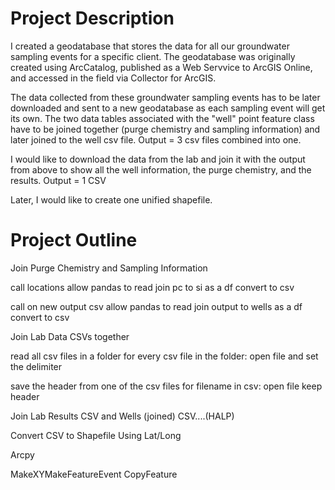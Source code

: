 # Project Description 

I created a geodatabase that stores the data for all our groundwater sampling events for a specific client. The geodatabase was originally created using ArcCatalog, published as a Web Servvice to ArcGIS Online, and accessed in the field via Collector for ArcGIS. 

The data collected from these groundwater sampling events has to be later downloaded and sent to a new geodatabase as each sampling event will get its own. The two data tables associated with the "well" point feature class have to be joined together (purge chemistry and sampling information) and later joined to the well csv file. Output = 3 csv files combined into one.

I would like to download the data from the lab and join it with the output from above to show all the well information, the purge chemistry, and the results. Output = 1 CSV 

Later, I would like to create one unified shapefile. 

# Project Outline

Join Purge Chemistry and Sampling Information

  call locations
  allow pandas to read
  join pc to si as a df
  convert to csv
  
  call on new output csv
  allow pandas to read
  join output to wells as a df
  convert to csv
  
 Join Lab Data CSVs together
 
  read all csv files in a folder
  for every csv file in the folder:
    open file and set the delimiter
   
   save the header from one of the csv files
    for filename in csv:
      open file
        keep header
 
 Join Lab Results CSV and Wells (joined) CSV....(HALP)
 
 
 
 Convert CSV to Shapefile Using Lat/Long
 
  Arcpy
  
  MakeXYMakeFeatureEvent
  CopyFeature
 
  
  
  
  

